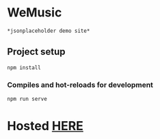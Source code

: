 # WeMusic
	*jsonplaceholder demo site*

## Project setup
```
npm install
```

### Compiles and hot-reloads for development
```
npm run serve
```

# Hosted [HERE](https://we-music.netlify.com)
